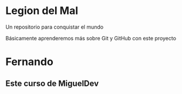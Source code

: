 # Legion del Mal
Un repositorio para conquistar el mundo

Básicamente aprenderemos más sobre Git y GitHub con este proyecto


# Fernando


## Este curso de MiguelDev
